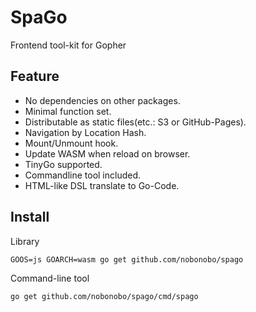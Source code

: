 # SpaGo

Frontend tool-kit for Gopher

## Feature

- No dependencies on other packages.
- Minimal function set.
- Distributable as static files(etc.: S3 or GitHub-Pages).
- Navigation by Location Hash.
- Mount/Unmount hook.
- Update WASM when reload on browser.
- TinyGo supported.
- Commandline tool included.
- HTML-like DSL translate to Go-Code.

## Install

Library

```shell
GOOS=js GOARCH=wasm go get github.com/nobonobo/spago
```

Command-line tool

```shell
go get github.com/nobonobo/spago/cmd/spago
```
